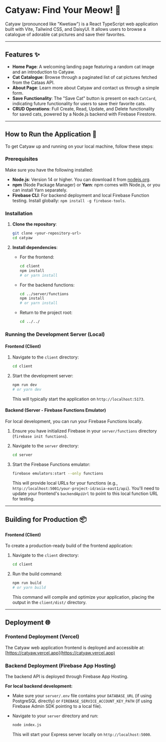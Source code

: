# Catyaw: Find Your Meow\! 🐾

Catyaw (pronounced like "Kwetiaw") is a React TypeScript web application built with Vite, Tailwind CSS, and DaisyUI. It allows users to browse a catalogue of adorable cat pictures and save their favorites.

---

## Features ✨

- **Home Page**: A welcoming landing page featuring a random cat image and an introduction to Catyaw.
- **Cat Catalogue**: Browse through a paginated list of cat pictures fetched from the Cataas API.
- **About Page**: Learn more about Catyaw and contact us through a simple form.
- **Save Functionality**: The "Save Cat" button is present on each `CatCard`, indicating future functionality for users to save their favorite cats.
- **CRUD Operations**: Full Create, Read, Update, and Delete functionality for saved cats, powered by a Node.js backend with Firebase Firestore.

---

## How to Run the Application 🚀

To get Catyaw up and running on your local machine, follow these steps:

### Prerequisites

Make sure you have the following installed:

- **Node.js**: Version 14 or higher. You can download it from [nodejs.org](https://nodejs.org/).
- **npm** (Node Package Manager) or **Yarn**: npm comes with Node.js, or you can install Yarn separately.
- **Firebase CLI**: For backend deployment and local Firebase Function testing. Install globally: `npm install -g firebase-tools`.

### Installation

1.  **Clone the repository**:

    ```bash
    git clone <your-repository-url>
    cd catyaw
    ```

2.  **Install dependencies**:

    - For the frontend:
      ```bash
      cd client
      npm install
      # or yarn install
      ```
    - For the backend functions:
      ```bash
      cd ../server/functions
      npm install
      # or yarn install
      ```
    - Return to the project root:
      ```bash
      cd ../../
      ```

### Running the Development Server (Local)

#### Frontend (Client)

1.  Navigate to the `client` directory:

    ```bash
    cd client
    ```

2.  Start the development server:

    ```bash
    npm run dev
    # or yarn dev
    ```

    This will typically start the application on `http://localhost:5173`.

#### Backend (Server - Firebase Functions Emulator)

For local development, you can run your Firebase Functions locally.

1.  Ensure you have initialized Firebase in your `server/functions` directory (`firebase init functions`).

2.  Navigate to the `server` directory:

    ```bash
    cd server
    ```

3.  Start the Firebase Functions emulator:

    ```bash
    firebase emulators:start --only functions
    ```

    This will provide local URLs for your functions (e.g., `http://localhost:5001/your-project-id/asia-east1/api`). You'll need to update your frontend's `backendApiUrl` to point to this local function URL for testing.

---

## Building for Production 📦

#### Frontend (Client)

To create a production-ready build of the frontend application:

1.  Navigate to the `client` directory:

    ```bash
    cd client
    ```

2.  Run the build command:

    ```bash
    npm run build
    # or yarn build
    ```

    This command will compile and optimize your application, placing the output in the `client/dist/` directory.

---

## Deployment 🌐

### Frontend Deployment (Vercel)

The Catyaw web application frontend is deployed and accessible at: [https://catyaw.vercel.app](https://catyaw.vercel.app)

### Backend Deployment (Firebase App Hosting)

The backend API is deployed through Firebase App Hosting.

<!-- **Step-by-step process for backend deployment:**

1.  **Get a PostgreSQL Database (e.g., NeonDB)**: Obtain your database connection string (`DATABASE_URL`).

2.  **Generate Firebase Service Account Key**: In your Firebase project console, go to Project settings \> Service accounts and generate a new private key (JSON file).

3.  **Configure Environment Variable**: Set the entire JSON content of your service account key as an environment variable (e.g., `FIREBASE_SERVICE_ACCOUNT_KEY_JSON`) on your Firebase Cloud Function.

4.  **Deploy Backend Functions**: From your project root (`catyaw/`), run the Firebase CLI command:

    ```bash
    firebase deploy --only functions
    ```

    This will deploy your Node.js backend API to Firebase Cloud Functions.

5.  **Update Frontend API URL**: After deployment, update the `backendApiUrl` constant in your frontend code (`client/src/components/CatCard.tsx` and `client/src/pages/Saves.tsx`) to point to your deployed Firebase Cloud Function URL (e.g., `https://REGION-YOUR-PROJECT-ID.cloudfunctions.net/api`). -->

**For local backend development:**

- Make sure your `server/.env` file contains your `DATABASE_URL` (if using PostgreSQL directly) or `FIREBASE_SERVICE_ACCOUNT_KEY_PATH` (if using Firebase Admin SDK pointing to a local file).

- Navigate to your `server` directory and run:

  ```bash
  node index.js
  ```

  This will start your Express server locally on `http://localhost:5000`.
